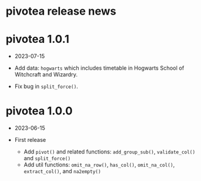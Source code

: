 # pivotea release news

# pivotea 1.0.1

* 2023-07-15

* Add data: `hogwarts` which includes timetable in Hogwarts School of Witchcraft and Wizardry. 
* Fix bug in `split_force()`.

# pivotea 1.0.0

* 2023-06-15

* First release
    * Add `pivot()` and related functions: `add_group_sub()`, `validate_col()` and `split_force()`
    * Add util functions: `omit_na_row()`, `has_col()`, `omit_na_col()`, `extract_col()`, and `na2empty()`
